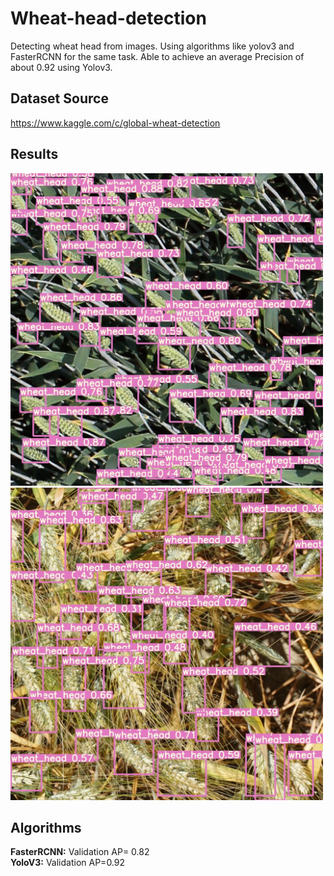 # Wheat-head-detection
Detecting wheat head from images. Using  algorithms like yolov3 and FasterRCNN for the same task. Able to achieve an average Precision of about 0.92 using Yolov3.

## Dataset Source
https://www.kaggle.com/c/global-wheat-detection

## Results
<img src= https://github.com/arunm8489/Wheat-head-detection/blob/main/output/0d82ef017.jpg width=500 height=500>
<br>
<img src= https://github.com/arunm8489/Wheat-head-detection/blob/main/output/1a39607ca.jpg width=500 height=500>
<br>

## Algorithms
<b>FasterRCNN:</b> Validation AP= 0.82 <br>
<b>YoloV3:</b> Validation AP=0.92 <br>
